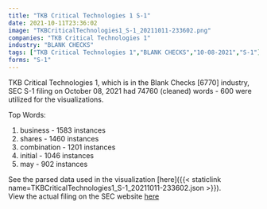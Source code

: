 ```yaml
---
title: "TKB Critical Technologies 1 S-1"
date: 2021-10-11T23:36:02
image: "TKBCriticalTechnologies1_S-1_20211011-233602.png"
companies: "TKB Critical Technologies 1"
industry: "BLANK CHECKS"
tags: ["TKB Critical Technologies 1","BLANK CHECKS","10-08-2021","S-1"]
forms: "S-1"
---
```

TKB Critical Technologies 1, which is in the Blank Checks [6770] industry, SEC S-1 filing on October 08, 2021 had 74760 (cleaned) words - 600 were utilized for the visualizations.

Top Words:
1. business - 1583 instances
2. shares - 1460 instances
3. combination - 1201 instances
4. initial - 1046 instances
5. may - 902 instances


See the parsed data used in the visualization [here]({{< staticlink name=TKBCriticalTechnologies1_S-1_20211011-233602.json >}}).  
View the actual filing on the SEC website [here](https://www.sec.gov/Archives/edgar/data/1860514/0001829126-21-011725.txt)